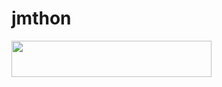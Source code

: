 # jmthon

<p align="left"><a href="https://heroku.com/deploy?template=https://github.com/
2030334035/musi"> <img src="https://img.shields.io/badge/Deploy%20To%20Heroku-purple?style=for-the-badge&logo=heroku" width="320" height="58.45"/></a></p>
